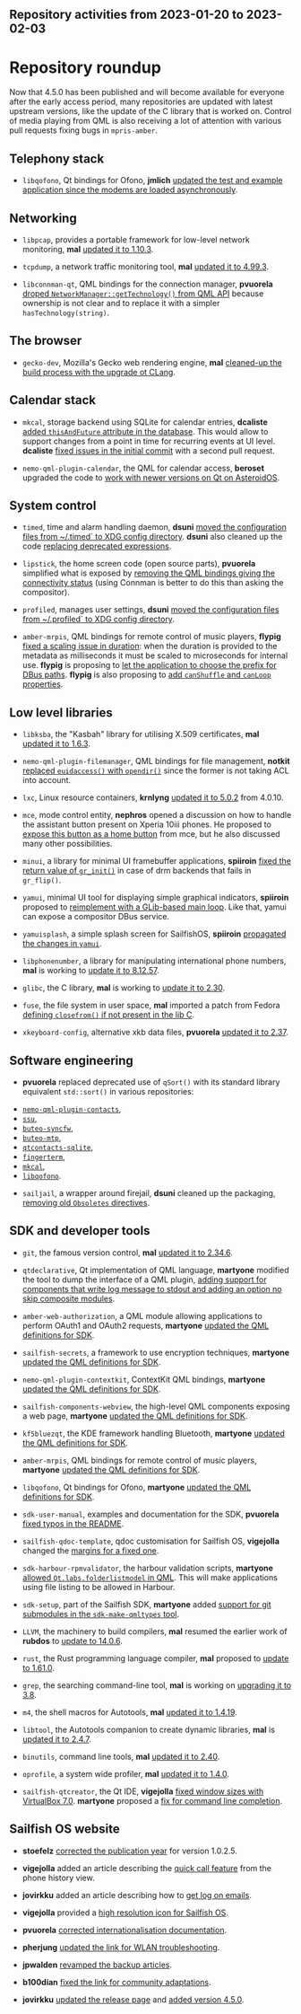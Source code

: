 Repository activities from 2023-01-20 to 2023-02-03
---------------------------------------------------

# Repository roundup

Now that 4.5.0 has been published and will become available for everyone after the early access period, many repositories are updated with latest upstream versions, like the update of the C library that is worked on. Control of media playing from QML is also receiving a lot of attention with various pull requests fixing bugs in `mpris-amber`.

## Telephony stack

* `libqofono`, Qt bindings for Ofono, **jmlich** [updated the test and example application since the modems are loaded asynchronously](https://github.com/sailfishos/libqofono/pull/17).

## Networking

* `libpcap`, provides a portable framework for low-level network monitoring, **mal** [updated it to 1.10.3](https://github.com/sailfishos/libpcap/pull/1).

* `tcpdump`, a network traffic monitoring tool, **mal** [updated it to 4.99.3](https://github.com/sailfishos/tcpdump/pull/2).

* `libconnman-qt`, QML bindings for the connection manager, **pvuorela** [droped `NetworkManager::getTechnology()` from QML API](https://github.com/sailfishos/libconnman-qt/pull/16) because ownership is not clear and to replace it with a simpler `hasTechnology(string)`.

## The browser

* `gecko-dev`, Mozilla's Gecko web rendering engine, **mal** [cleaned-up the build process with the upgrade ot CLang](https://github.com/sailfishos/gecko-dev/pull/152).

## Calendar stack

* `mkcal`, storage backend using SQLite for calendar entries, **dcaliste** [added `thisAndFuture` attribute in the database](https://github.com/sailfishos/mkcal/pull/43). This would allow to support changes from a point in time for recurring events at UI level. **dcaliste** [fixed issues in the initial commit](https://github.com/sailfishos/mkcal/pull/45) with a second pull request.

* `nemo-qml-plugin-calendar`, the QML for calendar access, **beroset** upgraded the code to [work with newer versions on Qt on AsteroidOS](https://github.com/sailfishos/nemo-qml-plugin-calendar/pull/42).

## System control

* `timed`, time and alarm handling daemon, **dsuni** [moved the configuration files from \~/.timed` to XDG config directory](https://github.com/sailfishos/timed/pull/4). **dsuni** also cleaned up the code [replacing deprecated expressions](https://github.com/sailfishos/timed/pull/5).

* `lipstick`, the home screen code (open source parts), **pvuorela** simplified what is exposed by [removing the QML bindings giving the connectivity status](https://github.com/sailfishos/lipstick/pull/36) (using Connman is better to do this than asking the compositor).

* `profiled`, manages user settings, **dsuni** [moved the configuration files from \~/.profiled` to XDG config directory](https://github.com/sailfishos/profiled/pull/3).

* `amber-mrpis`, QML bindings for remote control of music players, **flypig** [fixed a scaling issue in duration](https://github.com/sailfishos/amber-mpris/pull/18): when the duration is provided to the metadata as milliseconds it must be scaled to microseconds for internal use. **flypig** is proposing to [let the application to choose the prefix for DBus paths](https://github.com/sailfishos/amber-mpris/pull/19). **flypig** is also proposing to [add `canShuffle` and `canLoop` properties](https://github.com/sailfishos/amber-mpris/pull/20).

## Low level libraries

* `libksba`, the "Kasbah" library for utilising X.509 certificates, **mal** [updated it to 1.6.3](https://github.com/sailfishos/libksba/pull/3).

* `nemo-qml-plugin-filemanager`, QML bindings for file management, **notkit** [replaced `euidaccess()` with `opendir()`](https://github.com/sailfishos/nemo-qml-plugin-filemanager/pull/5) since the former is not taking ACL into account.

* `lxc`, Linux resource containers, **krnlyng** [updated it to 5.0.2](https://github.com/sailfishos/lxc/pull/5) from 4.0.10.

* `mce`, mode control entity, **nephros** opened a discussion on how to handle the assistant button present on Xperia 10iii phones. He proposed to [expose this button as a home button](https://github.com/sailfishos/mce/pull/21) from mce, but he also discussed many other possibilities.

* `minui`, a library for minimal UI framebuffer applications, **spiiroin** [fixed the return value of `gr_init()`](https://github.com/sailfishos/minui/pull/7) in case of drm backends that fails in `gr_flip()`.

* `yamui`, minimal UI tool for displaying simple graphical indicators, **spiiroin** proposed to [reimplement with a GLib-based main loop](https://github.com/sailfishos/yamui/pull/11). Like that, yamui can expose a compositor DBus service.

* `yamuisplash`, a simple splash screen for SailfishOS, **spiiroin** [propagated the changes in `yamui`](https://github.com/sailfishos/yamuisplash/pull/3).

* `libphonenumber`, a library for manipulating international phone numbers, **mal** is working to [update it  to 8.12.57](https://github.com/sailfishos/libphonenumber/tree/jb49501).

* `glibc`, the C library, **mal** is working to [update it to 2.30](https://github.com/sailfishos/glibc/tree/jb49501).

* `fuse`, the file system in user space, **mal** imported a patch from Fedora [defining `closefrom()` if not present in the lib C](https://github.com/sailfishos/fuse/pull/1).

* `xkeyboard-config`, alternative xkb data files, **pvuorela** [updated it to 2.37](https://github.com/sailfishos/xkeyboard-config/pull/2).

## Software engineering

* **pvuorela** replaced deprecated use of `qSort()` with its standard library equivalent `std::sort()` in various repositories:
 - [`nemo-qml-plugin-contacts`](https://github.com/sailfishos/nemo-qml-plugin-contacts/pull/9),
 - [`ssu`](https://github.com/sailfishos/ssu/pull/14),
 - [`buteo-syncfw`](https://github.com/sailfishos/buteo-syncfw/pull/12),
 - [`buteo-mtp`](https://github.com/sailfishos/buteo-mtp/pull/10),
 - [`qtcontacts-sqlite`](https://github.com/sailfishos/qtcontacts-sqlite/pull/7),
 - [`fingerterm`](https://github.com/sailfishos/fingerterm/pull/5),
 - [`mkcal`](https://github.com/sailfishos/mkcal/pull/44),
 - [`libqofono`](https://github.com/sailfishos/libqofono/pull/20).

* `sailjail`, a wrapper around firejail, **dsuni** cleaned up the packaging, [removing old `Obsoletes` directives](https://github.com/sailfishos/sailjail/pull/75).

## SDK and developer tools

* `git`, the famous version control, **mal** [updated it to 2.34.6](https://github.com/sailfishos/git/pull/7).

* `qtdeclarative`, Qt implementation of QML language, **martyone** modified the tool to dump the interface of a QML plugin, [adding support for components that write log message to stdout and adding an option no skip composite modules](https://github.com/sailfishos/qtdeclarative/pull/8).

* `amber-web-authorization`, a QML module allowing applications to perform OAuth1 and OAuth2 requests, **martyone** [updated the QML definitions for SDK](https://github.com/sailfishos/amber-web-authorization/pull/7).

* `sailfish-secrets`, a framework to use encryption techniques, **martyone** [updated the QML definitions for SDK](https://github.com/sailfishos/sailfish-secrets/pull/188).

* `nemo-qml-plugin-contextkit`, ContextKit QML bindings, **martyone** [updated the QML definitions for SDK](https://github.com/sailfishos/nemo-qml-plugin-contextkit/pull/3).

* `sailfish-components-webview`, the high-level QML components exposing a web page, **martyone** [updated the QML definitions for SDK](https://github.com/sailfishos/sailfish-components-webview/pull/164).

* `kf5bluezqt`, the KDE framework handling Bluetooth, **martyone** [updated the QML definitions for SDK](https://github.com/sailfishos/kf5bluezqt/pull/7).

* `amber-mrpis`, QML bindings for remote control of music players, **martyone** [updated the QML definitions for SDK](https://github.com/sailfishos/amber-mpris/pull/17).

* `libqofono`, Qt bindings for Ofono, **martyone** [updated the QML definitions for SDK](https://github.com/sailfishos/libqofono/pull/19).

* `sdk-user-manual`, examples and documentation for the SDK, **pvuorela** [fixed typos in the README](https://github.com/sailfishos/sdk-user-manual/pull/12).

* `sailfish-qdoc-template`, qdoc customisation for Sailfish OS, **vigejolla** changed the [margins for a fixed one](https://github.com/sailfishos/sailfish-qdoc-template/pull/4).

* `sdk-harbour-rpmvalidator`, the harbour validation scripts, **martyone** [allowed `Qt.labs.folderlistmodel` in QML](https://github.com/sailfishos/sdk-harbour-rpmvalidator/pull/172). This will make applications using file listing to be allowed in Harbour.

* `sdk-setup`, part of the Sailfish SDK, **martyone** added [support for git submodules in the `sdk-make-qmltypes` tool](https://github.com/sailfishos/sdk-setup/pull/350).

* `LLVM`, the machinery to build compilers, **mal** resumed the earlier work of **rubdos** to [update to 14.0.6](https://github.com/sailfishos/llvm/pull/2).

* `rust`, the Rust programming language compiler, **mal** proposed to [update to 1.61.0](https://github.com/sailfishos/rust/pull/18).

* `grep`, the searching command-line tool, **mal** is working on [upgrading it to 3.8](https://github.com/sailfishos/grep/tree/jb49501).

* `m4`, the shell macros for Autotools, **mal** [updated it to 1.4.19](https://github.com/sailfishos/m4/pull/1).

* `libtool`, the Autotools companion to create dynamic libraries, **mal** is [updated it to 2.4.7](https://github.com/sailfishos/libtool/pull/1).

* `binutils`, command line tools, **mal** [updated it to 2.40](https://github.com/sailfishos/binutils/pull/4).

* `oprofile`, a system wide profiler, **mal** [updated it to 1.4.0](https://github.com/sailfishos/oprofile/pull/2).

* `sailfish-qtcreator`, the Qt IDE, **vigejolla** [fixed window sizes with VirtualBox 7.0](https://github.com/sailfishos/sailfish-qtcreator/pull/550). **martyone** proposed a [fix for command line completion](https://github.com/sailfishos/sailfish-qtcreator/pull/551).

## Sailfish OS website

* **stoefelz** [corrected the publication year](https://github.com/sailfishos/docs.sailfishos.org/pull/245) for version 1.0.2.5.

* **vigejolla** added an article describing the [quick call feature](https://github.com/sailfishos/docs.sailfishos.org/pull/246) from the phone history view.

* **jovirkku** added an article describing how to [get log on emails](https://github.com/sailfishos/docs.sailfishos.org/pull/247).

* **vigejolla** provided a [high resolution icon for Sailfish OS](https://github.com/sailfishos/docs.sailfishos.org/pull/248).

* **pvuorela** [corrected internationalisation documentation](https://github.com/sailfishos/docs.sailfishos.org/pull/249).

* **pherjung** [updated the link for WLAN troubleshooting](https://github.com/sailfishos/docs.sailfishos.org/pull/250).

* **jpwalden** [revamped the backup articles](https://github.com/sailfishos/docs.sailfishos.org/pull/251).

* **b100dian** [fixed the link for community adaptations](https://github.com/sailfishos/docs.sailfishos.org/pull/252).

* **jovirkku** [updated the release page](https://github.com/sailfishos/docs.sailfishos.org/pull/253) and [added version 4.5.0](https://github.com/sailfishos/docs.sailfishos.org/pull/254).